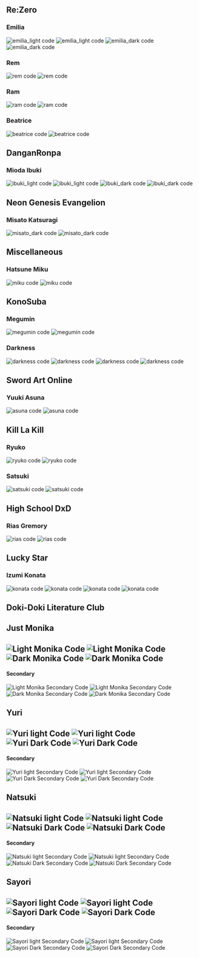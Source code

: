Re:Zero
---

### Emilia
![emilia_light code](../screenshots/rezero/emilia_light_code.png)
![emilia_light code](../screenshots/rezero/emilia_light_wallpaper.png)
![emilia_dark code](../screenshots/rezero/emilia_dark_code.png)
![emilia_dark code](../screenshots/rezero/emilia_dark_wallpaper.png)

### Rem
![rem code](../screenshots/rezero/rem_code.png)
![rem code](../screenshots/rezero/rem_wallpaper.png)

### Ram
![ram code](../screenshots/rezero/ram_code.png)
![ram code](../screenshots/rezero/ram_wallpaper.png)

### Beatrice
![beatrice code](../screenshots/rezero/beatrice_code.png)
![beatrice code](../screenshots/rezero/beatrice_wallpaper.png)

DanganRonpa
---

### Mioda Ibuki
![ibuki_light code](../screenshots/danganronpa/ibuki_light_code.png)
![ibuki_light code](../screenshots/danganronpa/ibuki_light_wallpaper.png)
![ibuki_dark code](../screenshots/danganronpa/ibuki_dark_code.png)
![ibuki_dark code](../screenshots/danganronpa/ibuki_dark_wallpaper.png)

Neon Genesis Evangelion
---

### Misato Katsuragi
![misato_dark code](../screenshots/eva/misato_dark_code.png)
![misato_dark code](../screenshots/eva/misato_dark_wallpaper.png)

Miscellaneous
---

### Hatsune Miku
![miku code](../screenshots/miscellaneous/miku_code.png)
![miku code](../screenshots/miscellaneous/miku_wallpaper.png)

KonoSuba
---

### Megumin
![megumin code](../screenshots/konosuba/megumin_code.png)
![megumin code](../screenshots/konosuba/megumin_wallpaper.png)

### Darkness
![darkness code](../screenshots/konosuba/darkness_dark_code.png)
![darkness code](../screenshots/konosuba/darkness_dark_wallpaper.png)
![darkness code](../screenshots/konosuba/darkness_light_code.png)
![darkness code](../screenshots/konosuba/darkness_light_wallpaper.png)

Sword Art Online
---
### Yuuki Asuna
![asuna code](../screenshots/swordArtOnline/asuna_light_code.png)
![asuna code](../screenshots/swordArtOnline/asuna_light_wallpaper.png)

Kill La Kill
---

### Ryuko
![ryuko code](../screenshots/killlakill/ryuko_code.png)
![ryuko code](../screenshots/killlakill/ryuko_wallpaper.png)

### Satsuki
![satsuki code](../screenshots/killlakill/satsuki_code.png)
![satsuki code](../screenshots/killlakill/satsuki_wallpaper.png)

High School DxD
---

### Rias Gremory
![rias code](../screenshots/highSchoolDxD/rias_dark_code.png)
![rias code](../screenshots/highSchoolDxD/rias_dark_wallpaper.png)

Lucky Star
---

### Izumi Konata
![konata code](../screenshots/luckyStar/konata_light_code.png)
![konata code](../screenshots/luckyStar/konata_light_wallpaper.png)
![konata code](../screenshots/luckyStar/konata_light_secondary_code.png)
![konata code](../screenshots/luckyStar/konata_light_secondary_wallpaper.png)


Doki-Doki Literature Club
---

## Just Monika
 
 ![Light Monika Code](../screenshots/literature/monika_light_code.png)
 ![Light Monika Code](../screenshots/literature/monika_light_wallpaper.png)
 ![Dark Monika Code](../screenshots/literature/monika_dark_code.png)
 ![Dark Monika Code](../screenshots/literature/monika_dark_wallpaper.png)
 ---
 #### Secondary
 ![Light Monika Secondary Code](../screenshots/literature/monika_light_secondary_code.png)
 ![Light Monika Secondary Code](../screenshots/literature/monika_light_secondary_wallpaper.png)
 ![Dark Monika Secondary Code](../screenshots/literature/monika_dark_secondary_code.png)
 ![Dark Monika Secondary Code](../screenshots/literature/monika_dark_secondary_wallpaper.png)
 
 ## Yuri
 
 ![Yuri light Code](../screenshots/literature/yuri_light_code.png)
 ![Yuri light Code](../screenshots/literature/yuri_light_wallpaper.png)
 ![Yuri Dark Code](../screenshots/literature/yuri_dark_code.png)
 ![Yuri Dark Code](../screenshots/literature/yuri_dark_wallpaper.png)
 ---
 #### Secondary
 ![Yuri light Secondary Code](../screenshots/literature/yuri_light_secondary_code.png)
 ![Yuri light Secondary Code](../screenshots/literature/yuri_light_secondary_wallpaper.png)
 ![Yuri Dark Secondary Code](../screenshots/literature/yuri_dark_secondary_code.png)
 ![Yuri Dark Secondary Code](../screenshots/literature/yuri_dark_secondary_wallpaper.png)
 
 ## Natsuki
 
 ![Natsuki light Code](../screenshots/literature/natsuki_light_code.png)
 ![Natsuki light Code](../screenshots/literature/natsuki_light_wallpaper.png)
 ![Natsuki Dark Code](../screenshots/literature/natsuki_dark_code.png)
 ![Natsuki Dark Code](../screenshots/literature/natsuki_dark_wallpaper.png)
 ---
 #### Secondary
 ![Natsuki light Secondary Code](../screenshots/literature/natsuki_light_secondary_code.png)
 ![Natsuki light Secondary Code](../screenshots/literature/natsuki_light_secondary_wallpaper.png)
 ![Natsuki Dark Secondary Code](../screenshots/literature/natsuki_dark_secondary_code.png)
 ![Natsuki Dark Secondary Code](../screenshots/literature/natsuki_dark_secondary_wallpaper.png)
 
 ## Sayori
 
 ![Sayori light Code](../screenshots/literature/sayori_light_code.png)
 ![Sayori light Code](../screenshots/literature/sayori_light_wallpaper.png)
 ![Sayori Dark Code](../screenshots/literature/sayori_dark_code.png)
 ![Sayori Dark Code](../screenshots/literature/sayori_dark_wallpaper.png)
 ---
 #### Secondary
 ![Sayori light Secondary Code](../screenshots/literature/sayori_light_secondary_code.png)
 ![Sayori light Secondary Code](../screenshots/literature/sayori_light_secondary_wallpaper.png)
 ![Sayori Dark Secondary Code](../screenshots/literature/sayori_dark_secondary_code.png)
 ![Sayori Dark Secondary Code](../screenshots/literature/sayori_dark_secondary_wallpaper.png)
